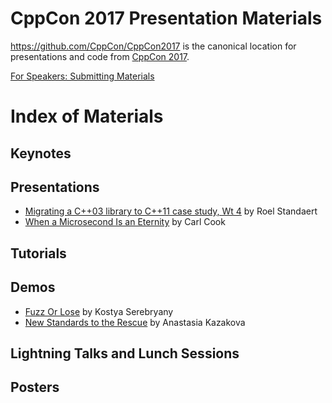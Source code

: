CppCon 2017 Presentation Materials
==================================

https://github.com/CppCon/CppCon2017 is the canonical location for presentations
and code from [CppCon 2017](http://cppcon.org).

[For Speakers: Submitting Materials](Submitting.md)
# Index of Materials

## Keynotes 


## Presentations 

 - [Migrating a C++03 library to C++11 case study, Wt 4](Presentations/Migrating%20a%20C%2B%2B03%20library%20to%20C%2B%2B11%20case%20study%2C%20Wt%204/Migrating%20a%20C%2B%2B03%20library%20to%20C%2B%2B11%20case%20study%2C%20Wt%204%20-%20Roel%20Standaert%20-%20CppCon%202017.pdf) by Roel Standaert
 - [When a Microsecond Is an Eternity](Presentations/When%20a%20Microsecond%20Is%20an%20Eternity/When%20a%20Microsecond%20Is%20an%20Eternity%20-%20Carl%20Cook%20-%20CppCon%202017.pdf) by Carl Cook

## Tutorials 


## Demos 

 - [Fuzz Or Lose](Demos/Fuzz%20Or%20Lose/Fuzz%20Or%20Lose%20-%20Kostya%20Serebryany%20-%20CppCon%202017.pdf) by Kostya Serebryany
 - [New Standards to the Rescue](Demos/New%20Standards%20to%20the%20Rescue/New%20Standards%20to%20the%20Rescue%20-%20Anastasia%20Kazakova%20-%20CppCon%202017.pdf) by Anastasia Kazakova

## Lightning Talks and Lunch Sessions 


## Posters 

